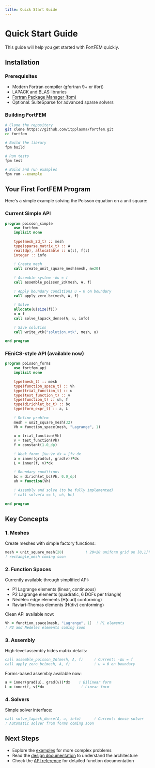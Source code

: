 ```yaml
---
title: Quick Start Guide
---
```


# Quick Start Guide

This guide will help you get started with FortFEM quickly.

## Installation

### Prerequisites

- Modern Fortran compiler (gfortran 9+ or ifort)
- LAPACK and BLAS libraries
- [Fortran Package Manager (fpm)](https://github.com/fortran-lang/fpm)
- Optional: SuiteSparse for advanced sparse solvers

### Building FortFEM

```bash
# Clone the repository
git clone https://github.com/itpplasma/fortfem.git
cd fortfem

# Build the library
fpm build

# Run tests
fpm test

# Build and run examples
fpm run --example
```

## Your First FortFEM Program

Here's a simple example solving the Poisson equation on a unit square:

### Current Simple API
```fortran
program poisson_simple
    use fortfem
    implicit none
    
    type(mesh_2d_t) :: mesh
    type(sparse_matrix_t) :: A
    real(dp), allocatable :: u(:), f(:)
    integer :: info
    
    ! Create mesh
    call create_unit_square_mesh(mesh, n=20)
    
    ! Assemble system -∆u = f
    call assemble_poisson_2d(mesh, A, f)
    
    ! Apply boundary conditions u = 0 on boundary
    call apply_zero_bc(mesh, A, f)
    
    ! Solve
    allocate(u(size(f)))
    u = f
    call solve_lapack_dense(A, u, info)
    
    ! Save solution
    call write_vtk("solution.vtk", mesh, u)
    
end program
```

### FEniCS-style API (available now)
```fortran
program poisson_forms
    use fortfem_api
    implicit none
    
    type(mesh_t) :: mesh
    type(function_space_t) :: Vh
    type(trial_function_t) :: u
    type(test_function_t) :: v
    type(function_t) :: uh, f
    type(dirichlet_bc_t) :: bc
    type(form_expr_t) :: a, L
    
    ! Define problem
    mesh = unit_square_mesh(32)
    Vh = function_space(mesh, "Lagrange", 1)
    
    u = trial_function(Vh)
    v = test_function(Vh)
    f = constant(1.0_dp)
    
    ! Weak form: ∫∇u·∇v dx = ∫fv dx
    a = inner(grad(u), grad(v))*dx
    L = inner(f, v)*dx
    
    ! Boundary conditions
    bc = dirichlet_bc(Vh, 0.0_dp)
    uh = function(Vh)
    
    ! Assembly and solve (to be fully implemented)
    ! call solve(a == L, uh, bc)
    
end program
```

## Key Concepts

### 1. Meshes
Create meshes with simple factory functions:
```fortran
mesh = unit_square_mesh(20)          ! 20×20 uniform grid on [0,1]²
! rectangle_mesh coming soon
```

### 2. Function Spaces  
Currently available through simplified API:
- P1 Lagrange elements (linear, continuous)
- P2 Lagrange elements (quadratic, 6 DOFs per triangle)
- Nédélec edge elements (H(curl) conforming)
- Raviart-Thomas elements (H(div) conforming)

Clean API available now:
```fortran
Vh = function_space(mesh, "Lagrange", 1)  ! P1 elements
! P2 and Nedelec elements coming soon
```

### 3. Assembly
High-level assembly hides matrix details:
```fortran
call assemble_poisson_2d(mesh, A, f)     ! Current: -∆u = f
call apply_zero_bc(mesh, A, f)           ! u = 0 on boundary
```

Forms-based assembly available now:
```fortran
a = inner(grad(u), grad(v))*dx    ! Bilinear form
L = inner(f, v)*dx                 ! Linear form
```

### 4. Solvers
Simple solver interface:
```fortran
call solve_lapack_dense(A, u, info)      ! Current: dense solver
! Automatic solver from forms coming soon
```

## Next Steps

- Explore the [examples](examples/index.html) for more complex problems
- Read the [design documentation](design/index.html) to understand the architecture
- Check the [API reference](../modules.html) for detailed function documentation